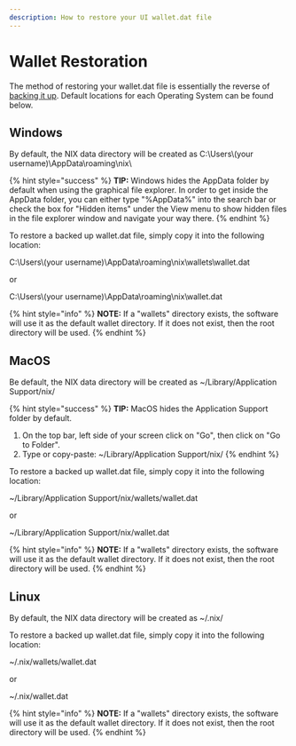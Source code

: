 ```yaml
---
description: How to restore your UI wallet.dat file
---
```


# Wallet Restoration

The method of restoring your wallet.dat file is essentially the reverse of [backing it up](wallet-backup.md#backing-up-your-wallet). Default locations for each Operating System can be found below.

## Windows

By default, the NIX data directory will be created as C:\Users\\(your username\)\AppData\roaming\nix\

{% hint style="success" %}
**TIP:** Windows hides the AppData folder by default when using the graphical file explorer. In order to get inside the AppData folder, you can either type "%AppData%" into the search bar or check the box for "Hidden items" under the View menu to show hidden files in the file explorer window and navigate your way there.
{% endhint %}

To restore a backed up wallet.dat file, simply copy it into the following location:

C:\Users\\(your username\)\AppData\roaming\nix\wallets\wallet.dat

or

C:\Users\\(your username\)\AppData\roaming\nix\wallet.dat

{% hint style="info" %}
**NOTE:** If a "wallets" directory exists, the software will use it as the default wallet directory. If it does not exist, then the root directory will be used.
{% endhint %}

## MacOS

Be default, the NIX data directory will be created as ~/Library/Application Support/nix/

{% hint style="success" %}
**TIP:** MacOS hides the Application Support folder by default.  
1. On the top bar, left side of your screen click on "Go", then click on "Go to Folder".  
2. Type or copy-paste: ~/Library/Application Support/nix/
{% endhint %}

To restore a backed up wallet.dat file, simply copy it into the following location:

~/Library/Application Support/nix/wallets/wallet.dat

or

~/Library/Application Support/nix/wallet.dat

{% hint style="info" %}
**NOTE:** If a "wallets" directory exists, the software will use it as the default wallet directory. If it does not exist, then the root directory will be used.
{% endhint %}

## Linux

By default, the NIX data directory will be created as ~/.nix/

To restore a backed up wallet.dat file, simply copy it into the following location:

~/.nix/wallets/wallet.dat

or

~/.nix/wallet.dat

{% hint style="info" %}
**NOTE:** If a "wallets" directory exists, the software will use it as the default wallet directory. If it does not exist, then the root directory will be used.
{% endhint %}

